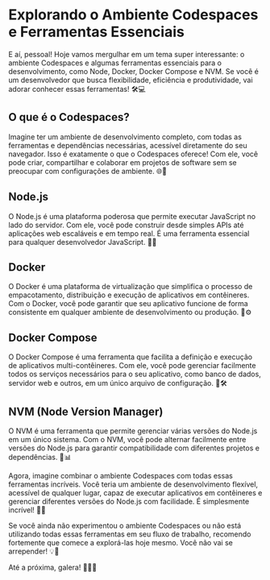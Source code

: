 # Explorando o Ambiente Codespaces e Ferramentas Essenciais

E aí, pessoal! Hoje vamos mergulhar em um tema super interessante: o ambiente Codespaces e algumas ferramentas essenciais para o desenvolvimento, como Node, Docker, Docker Compose e NVM. Se você é um desenvolvedor que busca flexibilidade, eficiência e produtividade, vai adorar conhecer essas ferramentas! 🛠️💻

## O que é o Codespaces?

Imagine ter um ambiente de desenvolvimento completo, com todas as ferramentas e dependências necessárias, acessível diretamente do seu navegador. Isso é exatamente o que o Codespaces oferece! Com ele, você pode criar, compartilhar e colaborar em projetos de software sem se preocupar com configurações de ambiente. 🌐🔧

## Node.js

O Node.js é uma plataforma poderosa que permite executar JavaScript no lado do servidor. Com ele, você pode construir desde simples APIs até aplicações web escaláveis e em tempo real. É uma ferramenta essencial para qualquer desenvolvedor JavaScript. 🚀🔵

## Docker

O Docker é uma plataforma de virtualização que simplifica o processo de empacotamento, distribuição e execução de aplicativos em contêineres. Com o Docker, você pode garantir que seu aplicativo funcione de forma consistente em qualquer ambiente de desenvolvimento ou produção. 🐳⚙️

## Docker Compose

O Docker Compose é uma ferramenta que facilita a definição e execução de aplicativos multi-contêineres. Com ele, você pode gerenciar facilmente todos os serviços necessários para o seu aplicativo, como banco de dados, servidor web e outros, em um único arquivo de configuração. 🎵🛠️

## NVM (Node Version Manager)

O NVM é uma ferramenta que permite gerenciar várias versões do Node.js em um único sistema. Com o NVM, você pode alternar facilmente entre versões do Node.js para garantir compatibilidade com diferentes projetos e dependências. 🔀📊

Agora, imagine combinar o ambiente Codespaces com todas essas ferramentas incríveis. Você teria um ambiente de desenvolvimento flexível, acessível de qualquer lugar, capaz de executar aplicativos em contêineres e gerenciar diferentes versões do Node.js com facilidade. É simplesmente incrível! 🌟✨

Se você ainda não experimentou o ambiente Codespaces ou não está utilizando todas essas ferramentas em seu fluxo de trabalho, recomendo fortemente que comece a explorá-las hoje mesmo. Você não vai se arrepender! 💡🚀

Até a próxima, galera! 👨‍💻🚀
